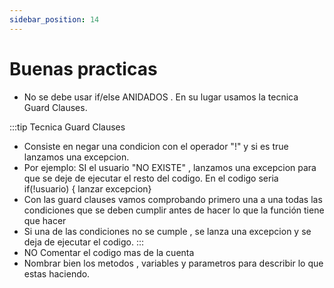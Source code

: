 ```yaml
---
sidebar_position: 14
---
```

# Buenas practicas


- No se debe usar if/else ANIDADOS . En su lugar usamos la tecnica Guard Clauses.
  
:::tip Tecnica Guard Clauses
- Consiste en negar una condicion con el operador "!" y si es true lanzamos una excepcion.
- Por ejemplo: SI el usuario "NO EXISTE" , lanzamos una excepcion para que se deje de ejecutar el resto del codigo.  En el codigo seria if(!usuario) { lanzar excepcion}
- Con las guard clauses vamos comprobando primero una a una todas las condiciones que se deben cumplir antes de hacer lo que la función tiene que hacer
- Si una de las condiciones no se cumple , se lanza una excepcion y se deja de ejecutar el codigo.
:::
- NO Comentar el codigo mas de la cuenta
-  Nombrar bien los metodos , variables y parametros para describir lo que estas haciendo.
  
